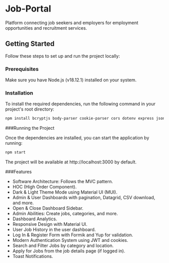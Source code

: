 # Job-Portal
Platform connecting job seekers and employers for employment opportunities and recruitment services.

## Getting Started

Follow these steps to set up and run the project locally:

### Prerequisites

Make sure you have Node.js (v18.12.1) installed on your system.

### Installation

To install the required dependencies, run the following command in your project's root directory:

```bash
npm install bcryptjs body-parser cookie-parser cors dotenv express jsonwebtoken monggoose@5.13.9 morgan nodemon react-google-charts @mui/x-data-grid moment 
```

###Running the Project

Once the dependencies are installed, you can start the application by running:
```bash
npm start
```

The project will be available at http://localhost:3000 by default.

###Features
- Software Architecture: Follows the MVC pattern.
- HOC (High Order Component).
- Dark & Light Theme Mode using Material UI (MUI).
- Admin & User Dashboards with pagination, Datagrid, CSV download, and more.
- Open & Close Dashboard Sidebar.
- Admin Abilities: Create jobs, categories, and more.
- Dashboard Analytics.
- Responsive Design with Material UI.
- User Job History in the user dashboard.
- Log In & Register Form with Formik and Yup for validation.
- Modern Authentication System using JWT and cookies.
- Search and Filter Jobs by category and location.
- Apply for Jobs from the job details page (if logged in).
- Toast Notifications.


